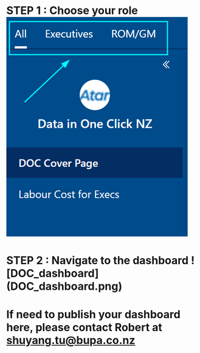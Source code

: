 # STEP 1 : Choose your role ![DOC_audience](DOC_audience.png)

# STEP 2 : Navigate to the dashboard ![DOC_dashboard] (DOC_dashboard.png)

# If need to publish your dashboard here, please contact Robert at shuyang.tu@bupa.co.nz
